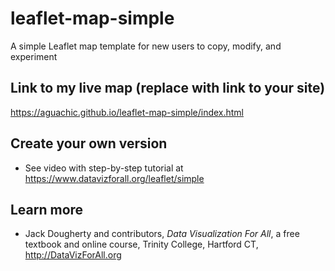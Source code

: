 # leaflet-map-simple
A simple Leaflet map template for new users to copy, modify, and experiment

## Link to my live map (replace with link to your site)

https://aguachic.github.io/leaflet-map-simple/index.html

## Create your own version
- See video with step-by-step tutorial at https://www.datavizforall.org/leaflet/simple

## Learn more
- Jack Dougherty and contributors, *Data Visualization For All*, a free textbook and online course, Trinity College, Hartford CT, http://DataVizForAll.org
